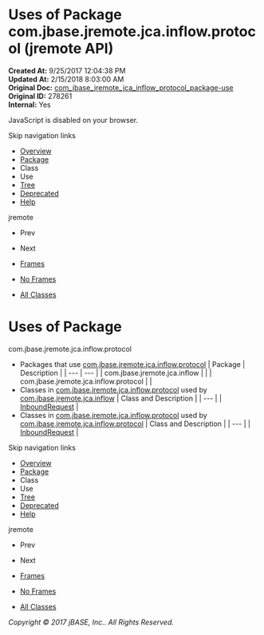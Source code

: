 # Uses of Package com.jbase.jremote.jca.inflow.protocol (jremote   API)

**Created At:** 9/25/2017 12:04:38 PM  
**Updated At:** 2/15/2018 8:03:00 AM  
**Original Doc:** [com_jbase_jremote_jca_inflow_protocol_package-use](https://docs.jbase.com/39264-protocol/com_jbase_jremote_jca_inflow_protocol_package-use)  
**Original ID:** 278261  
**Internal:** Yes  

<!--<br>    try {<br>        if (location.href.indexOf('is-external=true') == -1) {<br>            parent.document.title="Uses of Package com.jbase.jremote.jca.inflow.protocol (jremote   API)";<br>        }<br>    }<br>    catch(err) {<br>    }<br>//-->
JavaScript is disabled on your browser.

Skip navigation links

- [Overview](../../../../../../overview-summary.html)
- [Package](./../com.jbase.jremote.jca.inflow.protocol-%28jremote---api%29)
- Class
- Use
- [Tree](./../com.jbase.jremote.jca.inflow.protocol-class-hierarchy-%28jremote---api%29)
- [Deprecated](../../../../../../deprecated-list.html)
- [Help](../../../../../../help-doc.html)


jremote <br>

- Prev
- Next


- [Frames](./.)
- [No Frames](./.)


- [All Classes](../../../../../../allclasses-noframe.html)


<!--<br>  allClassesLink = document.getElementById("allclasses\_navbar\_top");<br>  if(window==top) {<br>    allClassesLink.style.display = "block";<br>  }<br>  else {<br>    allClassesLink.style.display = "none";<br>  }<br>  //-->

# Uses of Package
com.jbase.jremote.jca.inflow.protocol

- Packages that use [com.jbase.jremote.jca.inflow.protocol](./../com.jbase.jremote.jca.inflow.protocol-%28jremote---api%29) | Package | Description |
| --- | --- |
| com.jbase.jremote.jca.inflow |   |
| com.jbase.jremote.jca.inflow.protocol |   |
- Classes in [com.jbase.jremote.jca.inflow.protocol](./../com.jbase.jremote.jca.inflow.protocol-%28jremote---api%29) used by [com.jbase.jremote.jca.inflow](./../com.jbase.jremote.jca.inflow.protocol-%28jremote---api%29) | Class and Description |
| --- |
| [InboundRequest](../../../../../../com/jbase/jremote/jca/inflow/protocol/class-use/InboundRequest.html#com.jbase.jremote.jca.inflow)  |
- Classes in [com.jbase.jremote.jca.inflow.protocol](./../com.jbase.jremote.jca.inflow.protocol-%28jremote---api%29) used by [com.jbase.jremote.jca.inflow.protocol](./../com.jbase.jremote.jca.inflow.protocol-%28jremote---api%29) | Class and Description |
| --- |
| [InboundRequest](../../../../../../com/jbase/jremote/jca/inflow/protocol/class-use/InboundRequest.html#com.jbase.jremote.jca.inflow.protocol)  |

Skip navigation links

- [Overview](../../../../../../overview-summary.html)
- [Package](./../com.jbase.jremote.jca.inflow.protocol-%28jremote---api%29)
- Class
- Use
- [Tree](./../com.jbase.jremote.jca.inflow.protocol-class-hierarchy-%28jremote---api%29)
- [Deprecated](../../../../../../deprecated-list.html)
- [Help](../../../../../../help-doc.html)


jremote <br>

- Prev
- Next


- [Frames](./.)
- [No Frames](./.)


- [All Classes](../../../../../../allclasses-noframe.html)


<!--<br>  allClassesLink = document.getElementById("allclasses\_navbar\_bottom");<br>  if(window==top) {<br>    allClassesLink.style.display = "block";<br>  }<br>  else {<br>    allClassesLink.style.display = "none";<br>  }<br>  //-->

*Copyright © 2017 jBASE, Inc.. All Rights Reserved.*
